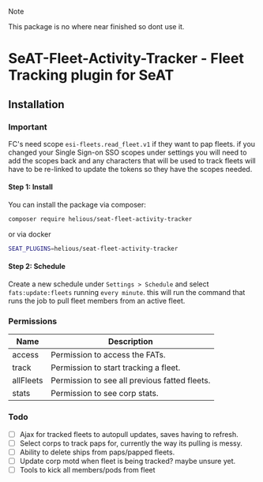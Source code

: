 > [!NOTE]  
> This package is no where near finished so dont use it.

# SeAT-Fleet-Activity-Tracker - Fleet Tracking plugin for SeAT

## Installation

### Important
FC's need scope `esi-fleets.read_fleet.v1` if they want to pap fleets. if you changed your Single Sign-on SSO scopes under settings you will need to add the scopes back and any characters that will be used to track fleets will have to be re-linked to update the tokens so they have the scopes needed.

#### Step 1: Install
You can install the package via composer:
```bash
composer require helious/seat-fleet-activity-tracker
```
or via docker
```bash
SEAT_PLUGINS=helious/seat-fleet-activity-tracker
```

#### Step 2: Schedule
Create a new schedule under `Settings > Schedule` and select `fats:update:fleets` running `every minute`. this will run the command that runs the job to pull fleet members from an active fleet.

### Permissions
| Name | Description |
| --- | --- |
| access | Permission to access the FATs. |
| track | Permission to start tracking a fleet. |
| allFleets | Permission to see all previous fatted fleets. |
| stats | Permission to see corp stats. |

### Todo
- [ ] Ajax for tracked fleets to autopull updates, saves having to refresh.
- [ ] Select corps to track paps for, currently the way its pulling is messy.
- [ ] Ability to delete ships from paps/papped fleets.
- [ ] Update corp motd when fleet is being tracked? maybe unsure yet.
- [ ] Tools to kick all members/pods from fleet
